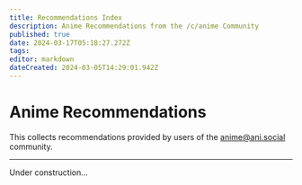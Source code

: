 ```yaml
---
title: Recommendations Index
description: Anime Recommendations from the /c/anime Community
published: true
date: 2024-03-17T05:18:27.272Z
tags: 
editor: markdown
dateCreated: 2024-03-05T14:29:01.942Z
---
```


# Anime Recommendations

This collects recommendations provided by users of the anime@ani.social community.

---

Under construction...